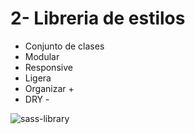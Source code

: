 <!-- classes: propuesta-config -->

# 2- Libreria de estilos

- Conjunto de clases
- Modular
- Responsive
- Ligera
- Organizar +
- DRY -

![sass-library][sassLib]

[sassLib]: http://localhost:5000/images/lib-estructura.png
